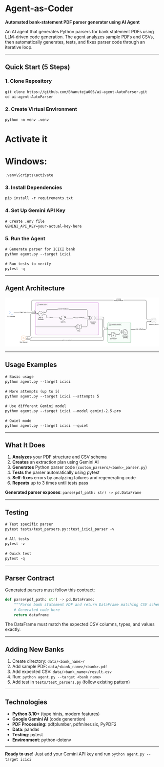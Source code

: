 ﻿# Agent-as-Coder

**Automated bank-statement PDF parser generator using AI Agent**

An AI agent that generates Python parsers for bank statement PDFs using LLM-driven code generation. The agent analyzes sample PDFs and CSVs, then automatically generates, tests, and fixes parser code through an iterative loop.

---

##  Quick Start (5 Steps)

### 1. Clone Repository
```
git clone https://github.com/Bhanuteja005/ai-agent-AutoParser.git
cd ai-agent-AutoParser
```

### 2. Create Virtual Environment
```
python -m venv .venv
```
# Activate it
# Windows:
```
.venv\Scripts\activate
```

### 3. Install Dependencies
```
pip install -r requirements.txt
```

### 4. Set Up Gemini API Key
```
# Create .env file
GEMINI_API_KEY=your-actual-key-here
```

### 5. Run the Agent
```
# Generate parser for ICICI bank
python agent.py --target icici

# Run tests to verify
pytest -q
```

---

##  Agent Architecture
![Agent architecture diagram](architecture.png)



---

##  Usage Examples

```
# Basic usage
python agent.py --target icici

# More attempts (up to 5)
python agent.py --target icici --attempts 5

# Use different Gemini model
python agent.py --target icici --model gemini-2.5-pro

# Quiet mode
python agent.py --target icici --quiet
```

---

##  What It Does

1. **Analyzes** your PDF structure and CSV schema
2. **Creates** an extraction plan using Gemini AI
3. **Generates** Python parser code (`custom_parsers/<bank>_parser.py`)
4. **Tests** the parser automatically using pytest
5. **Self-fixes** errors by analyzing failures and regenerating code
6. **Repeats** up to 3 times until tests pass

**Generated parser exposes**: `parse(pdf_path: str) -> pd.DataFrame`

---

##  Testing
```
# Test specific parser
pytest tests/test_parsers.py::test_icici_parser -v

# All tests
pytest -v

# Quick test
pytest -q
```

---

##  Parser Contract

Generated parsers must follow this contract:

```python
def parse(pdf_path: str) -> pd.DataFrame:
    """Parse bank statement PDF and return DataFrame matching CSV schema."""
    # Generated code here
    return dataframe
```

The DataFrame must match the expected CSV columns, types, and values exactly.

---

##  Adding New Banks

1. Create directory: `data/<bank_name>/`
2. Add sample PDF: `data/<bank_name>/<bank>.pdf`
3. Add expected CSV: `data/<bank_name>/result.csv`
4. Run: `python agent.py --target <bank_name>`
5. Add test in `tests/test_parsers.py` (follow existing pattern)

---

##  Technologies

- **Python 3.10+** (type hints, modern features)
- **Google Gemini AI** (code generation)
- **PDF Processing**: pdfplumber, pdfminer.six, PyPDF2
- **Data**: pandas
- **Testing**: pytest
- **Environment**: python-dotenv

---

**Ready to use!** Just add your Gemini API key and run `python agent.py --target icici` 

